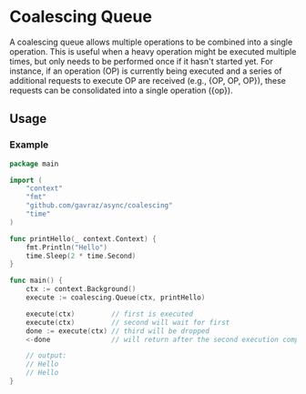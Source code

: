 # Coalescing Queue
A coalescing queue allows multiple operations to be combined into a single operation. This is useful when a heavy
operation might be executed multiple times, but only needs to be performed once if it hasn't started yet.
For instance, if an operation (OP) is currently being executed and a series of additional requests to execute OP are received
(e.g., {OP, OP, OP}), these requests can be consolidated into a single operation ({op}).
## Usage
### Example

```go
package main

import (
	"context"
	"fmt"
	"github.com/gavraz/async/coalescing"
	"time"
)

func printHello(_ context.Context) {
	fmt.Println("Hello")
	time.Sleep(2 * time.Second)
}

func main() {
	ctx := context.Background()
	execute := coalescing.Queue(ctx, printHello)

	execute(ctx)         // first is executed 
	execute(ctx)         // second will wait for first
	done := execute(ctx) // third will be dropped
	<-done               // will return after the second execution completes

	// output:
	// Hello
	// Hello
}

```